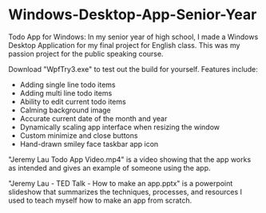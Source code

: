 # Windows-Desktop-App-Senior-Year


Todo App for Windows:
In my senior year of high school, I made a Windows Desktop Application for my final project for English class. This was my passion project for the public speaking course. 

Download "WpfTry3.exe" to test out the build for yourself. Features include:
- Adding single line todo items
- Adding multi line todo items
- Ability to edit current todo items
- Calming background image
- Accurate current date of the month and year
- Dynamically scaling app interface when resizing the window
- Custom minimize and close buttons
- Hand-drawn smiley face taskbar app icon

"Jeremy Lau Todo App Video.mp4" is a video showing that the app works as intended and gives an example of someone using the app.

"Jeremy Lau - TED Talk - How to make an app.pptx" is a powerpoint slideshow that summarizes the techniques, processes, and resources I used to teach myself how to make an app from scratch. 
